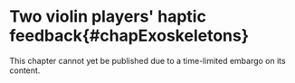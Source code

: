 # Two violin players' haptic feedback{#chapExoskeletons}
This chapter cannot yet be published due to a time-limited embargo on its content.
